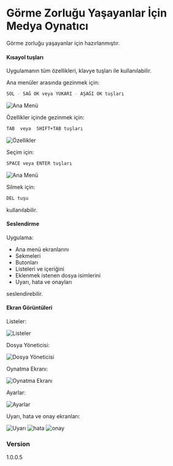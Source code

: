 # Görme Zorluğu Yaşayanlar İçin Medya Oynatıcı

Görme zorluğu yaşayanlar için hazırlanmıştır.

#### Kısayol tuşları
Uygulamanın tüm özellikleri, klavye tuşları ile kullanılabilir.  

Ana menüler arasında gezinmek için:
```sh
SOL - SAĞ OK veya YUKARI - AŞAĞI OK tuşları
```
![Ana Menü](https://raw.githubusercontent.com/firatsyg/MediaPlayer/master/EkranGoruntuleri/1.png?raw=true)

Özellikler içinde gezinmek için:
```sh
TAB  veya  SHIFT+TAB tuşları
```
![Özellikler](https://raw.githubusercontent.com/firatsyg/MediaPlayer/master/EkranGoruntuleri/1_2.png?raw=true)

Seçim için:
```sh
SPACE veya ENTER tuşları
```
![Ana Menü](https://raw.githubusercontent.com/firatsyg/MediaPlayer/master/EkranGoruntuleri/3_2.png?raw=true)

Silmek için:
```sh
DEL tuşu
```

kullanılabilir.

#### Seslendirme
Uygulama:

  - Ana menü ekranlarını
  - Sekmeleri
  - Butonları
  - Listeleri ve içeriğini
  - Eklenmek istenen dosya isimlerini
  - Uyarı, hata ve onayları

seslendirebilir.

#### Ekran Görüntüleri
Listeler:

![Listeler](https://github.com/firatsyg/MediaPlayer/blob/master/EkranGoruntuleri/Listeler.png?raw=true)

Dosya Yöneticisi:

![Dosya Yöneticisi](https://github.com/firatsyg/MediaPlayer/blob/master/EkranGoruntuleri/DosyaYoneticisi.png?raw=true)

Oynatma Ekranı:

![Oynatma Ekranı](https://github.com/firatsyg/MediaPlayer/blob/master/EkranGoruntuleri/OynatmaEkrani.png?raw=true)

Ayarlar:

![Ayarlar](https://github.com/firatsyg/MediaPlayer/blob/master/EkranGoruntuleri/Ayarlar.png?raw=true)

Uyarı, hata ve onay ekranları:

![Uyarı](https://github.com/firatsyg/MediaPlayer/blob/master/EkranGoruntuleri/Uyari.png?raw=true)
![hata](https://github.com/firatsyg/MediaPlayer/blob/master/EkranGoruntuleri/Hata.png?raw=true)
![onay](https://github.com/firatsyg/MediaPlayer/blob/master/EkranGoruntuleri/Onay.png?raw=true)


### Version
1.0.0.5
